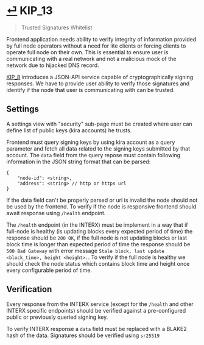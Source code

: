 # [⏎](README.md#Roadmap) KIP_13
> Trusted Signatures Whitelist

Frontend application needs ability to verify integrity of information provided by full node operators without a need for lite clients or forcing clients to operate full node on their own. This is essential to ensure user is communicating with a real network and not a malicious mock of the network due to hijacked DNS record.

[KIP_8](./kip_8.md) introduces a JSON-API service capable of cryptographically signing responses. We have to provide user ability to verify those signatures and identify if the node that user is communicating with can be trusted. 

## Settings

A settings view with "security" sub-page must be created where user can define list of public keys (kira accounts) he trusts. 

Frontend must query signing keys by using kira account as a query parameter and fetch all data related to the signing keys submitted by that account.  The `data` field from the query repose must contain following information in the JSON string format that can be parsed:

```
{
    "node-id": <string>,
    "address": <string> // http or https url
}
```

If the data field can't be properly parsed or url is invalid the node should not be used by the frontend. To verify if the node is responsive frontend should await response using `/health` endpoint.

The `/health` endpoint (in the INTERX) must be implement in a way that if full-node is healthy (is updating blocks every expected period of time) the response should be `200 OK`, if the full node is not updating blocks or last block time is longer than expected period of time the response should be `500 Bad Gateway` with error message `Stale block, last update <block_time>, height <height>.`. To verify if the full node is healthy we should check the node status which contains block time and height once every configurable period of time.

## Verification

Every response from the INTERX service (except for the `/health` and other INTERX specific endpoints) should be verified against a pre-configured public or previously queried signing key.

To verify INTERX response a `data` field must be replaced with a BLAKE2 hash of the data. Signatures should be verified using `sr25519` 
